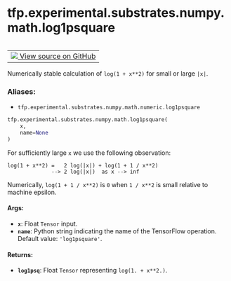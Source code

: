 <div itemscope itemtype="http://developers.google.com/ReferenceObject">
<meta itemprop="name" content="tfp.experimental.substrates.numpy.math.log1psquare" />
<meta itemprop="path" content="Stable" />
</div>

# tfp.experimental.substrates.numpy.math.log1psquare


<table class="tfo-notebook-buttons tfo-api" align="left">

<td>
  <a target="_blank" href="https://github.com/tensorflow/probability/blob/master/tensorflow_probability/python/experimental/substrates/numpy/math/numeric.py">
    <img src="https://www.tensorflow.org/images/GitHub-Mark-32px.png" />
    View source on GitHub
  </a>
</td></table>



Numerically stable calculation of `log(1 + x**2)` for small or large `|x|`.

### Aliases:

* `tfp.experimental.substrates.numpy.math.numeric.log1psquare`


``` python
tfp.experimental.substrates.numpy.math.log1psquare(
    x,
    name=None
)
```



<!-- Placeholder for "Used in" -->

For sufficiently large `x` we use the following observation:

```none
log(1 + x**2) =   2 log(|x|) + log(1 + 1 / x**2)
              --> 2 log(|x|)  as x --> inf
```

Numerically, `log(1 + 1 / x**2)` is `0` when `1 / x**2` is small relative to
machine epsilon.

#### Args:


* <b>`x`</b>: Float `Tensor` input.
* <b>`name`</b>: Python string indicating the name of the TensorFlow operation.
  Default value: `'log1psquare'`.


#### Returns:


* <b>`log1psq`</b>: Float `Tensor` representing `log(1. + x**2.)`.